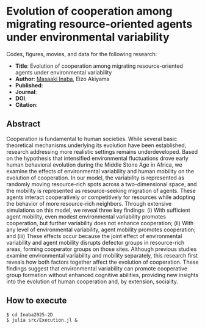 # Evolution of cooperation among migrating resource-oriented agents under environmental variability

Codes, figures, movies, and data for the following research:

- **Title**: Evolution of cooperation among migrating resource-oriented agents under environmental variability
- **Author**: [Masaaki Inaba](https://www.researchgate.net/profile/Masaaki-Inaba-3), Eizo Akiyama
- **Published**: 
- **Journal**: 
- **DOI**: 
- **Citation**: 

## Abstract

Cooperation is fundamental to human societies.
While several basic theoretical mechanisms underlying its evolution have been established, research addressing more realistic settings remains underdeveloped.
Based on the hypothesis that intensified environmental fluctuations drove early human behavioral evolution during the Middle Stone Age in Africa, we examine the effects of environmental variability and human mobility on the evolution of cooperation.
In our model, the variability is represented as randomly moving resource-rich spots across a two-dimensional space, and the mobility is represented as resource-seeking migration of agents.
These agents interact cooperatively or competitively for resources while adopting the behavior of more resource-rich neighbors.
Through extensive simulations on this model, we reveal three key findings:
(i) With sufficient agent mobility, even modest environmental variability promotes cooperation, but further variability does not enhance cooperation;
(ii) With any level of environmental variability, agent mobility promotes cooperation; and
(iii) These effects occur because the joint effect of environmental variability and agent mobility disrupts defector groups in resource-rich areas, forming cooperator groups on those sites.
Although previous studies examine environmental variability and mobility separately, this research first reveals how both factors together affect the evolution of cooperation.
These findings suggest that environmental variability can promote cooperative group formation without enhanced cognitive abilities, providing new insights into the evolution of human cooperation and, by extension, sociality.

## How to execute

```
$ cd Inaba2025-2D
$ julia src/Execution.jl &
```

